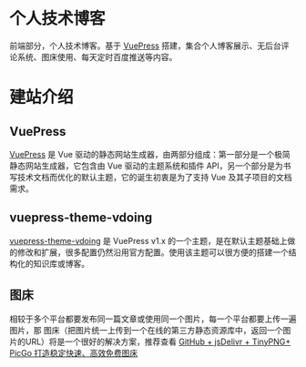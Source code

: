 # 个人技术博客

前端部分，个人技术博客。基于 [VuePress](https://www.vuepress.cn/) 搭建，集合个人博客展示、无后台评论系统、图床使用、每天定时百度推送等内容。

# 建站介绍

## VuePress

[VuePress](https://www.vuepress.cn/) 是 Vue 驱动的静态网站生成器，由两部分组成：第一部分是一个极简静态网站生成器，它包含由 Vue 驱动的主题系统和插件 API，另一个部分是为书写技术文档而优化的默认主题，它的诞生初衷是为了支持 Vue 及其子项目的文档需求。

## vuepress-theme-vdoing

[vuepress-theme-vdoing](https://doc.xugaoyi.com/) 是 VuePress v1.x 的一个主题，是在默认主题基础上做的修改和扩展，很多配置仍然沿用官方配置。使用该主题可以很方便的搭建一个结构化的知识库或博客。

## 图床

相较于多个平台都要发布同一篇文章或使用同一个图片，每一个平台都要上传一遍图片，那 图床（把图片统一上传到一个在线的第三方静态资源库中，返回一个图片的URL）将是一个很好的解决方案，推荐查看 [GitHub + jsDelivr + TinyPNG+ PicGo 打造稳定快速、高效免费图床](https://xugaoyi.com/pages/a5f73af5185fdf0a)
